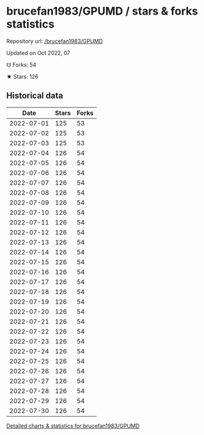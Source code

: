 # brucefan1983/GPUMD / stars & forks statistics

Repository url: [/brucefan1983/GPUMD](https://github.com/brucefan1983/GPUMD)

Updated on Oct 2022, 07

☋ Forks: 54

★ Stars: 126

## Historical data
| Date | Stars | Forks |
|------|-------|-------|
| 2022-07-01 | 125 | 53 | 
| 2022-07-02 | 125 | 53 | 
| 2022-07-03 | 125 | 53 | 
| 2022-07-04 | 126 | 54 | 
| 2022-07-05 | 126 | 54 | 
| 2022-07-06 | 126 | 54 | 
| 2022-07-07 | 126 | 54 | 
| 2022-07-08 | 126 | 54 | 
| 2022-07-09 | 126 | 54 | 
| 2022-07-10 | 126 | 54 | 
| 2022-07-11 | 126 | 54 | 
| 2022-07-12 | 126 | 54 | 
| 2022-07-13 | 126 | 54 | 
| 2022-07-14 | 126 | 54 | 
| 2022-07-15 | 126 | 54 | 
| 2022-07-16 | 126 | 54 | 
| 2022-07-17 | 126 | 54 | 
| 2022-07-18 | 126 | 54 | 
| 2022-07-19 | 126 | 54 | 
| 2022-07-20 | 126 | 54 | 
| 2022-07-21 | 126 | 54 | 
| 2022-07-22 | 126 | 54 | 
| 2022-07-23 | 126 | 54 | 
| 2022-07-24 | 126 | 54 | 
| 2022-07-25 | 126 | 54 | 
| 2022-07-26 | 126 | 54 | 
| 2022-07-27 | 126 | 54 | 
| 2022-07-28 | 126 | 54 | 
| 2022-07-29 | 126 | 54 | 
| 2022-07-30 | 126 | 54 | 


[Detailed charts & statistics for brucefan1983/GPUMD](https://reviewgithub.com/rep/brucefan1983/GPUMD)
